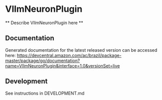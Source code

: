 # VllmNeuronPlugin

** Describe VllmNeuronPlugin here **

## Documentation

Generated documentation for the latest released version can be accessed here:
https://devcentral.amazon.com/ac/brazil/package-master/package/go/documentation?name=VllmNeuronPlugin&interface=1.0&versionSet=live

## Development

See instructions in DEVELOPMENT.md
